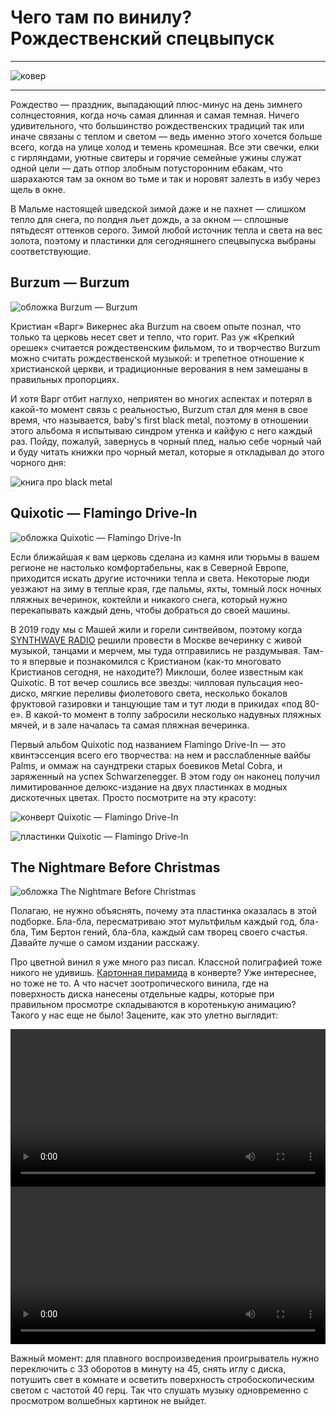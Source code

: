 # Чего там по винилу? Рождественский спецвыпуск

***

![ковер](./img/cover.png)

***

Рождество — праздник, выпадающий плюс-минус на день зимнего солнцестояния, когда ночь самая длинная и самая темная.
Ничего удивительного, что большинство рождественских традиций так или иначе связаны с теплом и светом — ведь именно этого хочется больше всего, когда на улице холод и темень кромешная.
Все эти свечки, елки с гирляндами, уютные свитеры и горячие семейные ужины служат одной цели — дать отпор злобным потусторонним ебакам, что шарахаются там за окном во тьме и так и норовят залезть в избу через щель в окне.

В Мальме настоящей шведской зимой даже и не пахнет — слишком тепло для снега, по полдня льет дождь, а за окном — сплошные пятьдесят оттенков серого.
Зимой любой источник тепла и света на вес золота, поэтому и пластинки для сегодняшнего спецвыпуска выбраны соответствующие.

## Burzum — Burzum

![обложка Burzum — Burzum](./img/burzum-burzum.jpg)

Кристиан «Варг» Викернес aka Burzum на своем опыте познал, что только та церковь несет свет и тепло, что горит.
Раз уж «Крепкий орешек» считается рождественским фильмом, то и творчество Burzum можно считать рождественской музыкой: и трепетное отношение к христианской церкви, и традиционные верования в нем замешаны в правильных пропорциях.

И хотя Варг отбит наглухо, неприятен во многих аспектах и потерял в какой-то момент связь с реальностью, Burzum стал для меня в свое время, что называется, baby's first black metal, поэтому в отношении этого альбома я испытываю синдром утенка и кайфую с него каждый раз.
Пойду, пожалуй, завернусь в чорный плед, налью себе чорный чай и буду читать книжки про чорный метал, которые я откладывал до этого чорного дня:

![книга про black metal](./img/book.jpg)

## Quixotic — Flamingo Drive-In

![обложка Quixotic — Flamingo Drive-In](./img/quixotic-flamingo-drive-in.jpg)

Если ближайшая к вам церковь сделана из камня или тюрьмы в вашем регионе не настолько комфортабельны, как в Северной Европе, приходится искать другие источники тепла и света.
Некоторые люди уезжают на зиму в теплые края, где пальмы, яхты, томный лоск ночных пляжных вечеринок, коктейли и никакого снега, который нужно перекапывать каждый день, чтобы добраться до своей машины.

В 2019 году мы с Машей жили и горели синтвейвом, поэтому когда [SYNTHWAVE RADIO](https://vk.com/synthwave_radio) решили провести в Москве вечеринку с живой музыкой, танцами и мерчем, мы туда отправились не раздумывая.
Там-то я впервые и познакомился с Кристианом (как-то многовато Кристианов сегодня, не находите?) Миклоши, более известным как Quixotic.
В тот вечер сошлись все звезды: чилловая пульсация нео-диско, мягкие переливы фиолетового света, несколько бокалов фруктовой газировки и танцующие там и тут люди в прикидах «под 80-е».
В какой-то момент в толпу забросили несколько надувных пляжных мячей, и в зале началась та самая пляжная вечеринка.

Первый альбом Quixotic под названием Flamingo Drive-In — это квинтэссенция всего его творчества: на нем и расслабленные вайбы Palms, и оммаж на саундтреки старых боевиков Metal Cobra, и заряженный на успех Schwarzenegger.
В этом году он наконец получил лимитированное делюкс-издание на двух пластинках в модных дискотечных цветах.
Просто посмотрите на эту красоту:

![конверт Quixotic — Flamingo Drive-In](./img/quixotic-flamingo-drive-in-inside.jpg)

![пластинки Quixotic — Flamingo Drive-In](./img/quixotic-flamingo-drive-in-records.jpg)

## The Nightmare Before Christmas

![обложка The Nightmare Before Christmas](./img/the-nightmare-before-christmas.jpg)

Полагаю, не нужно объяснять, почему эта пластинка оказалась в этой подборке.
Бла-бла, пересматриваю этот мультфильм каждый год, бла-бла, Тим Бертон гений, бла-бла, каждый сам творец своего счастья.
Давайте лучше о самом издании расскажу.

Про цветной винил я уже много раз писал.
Классной полиграфией тоже никого не удивишь.
[Картонная пирамида](/2024/05/29/vinyl-report/) в конверте?
Уже интереснее, но тоже не то.
А что насчет зоотропического винила, где на поверхность диска нанесены отдельные кадры, которые при правильном просмотре складываются в коротенькую анимацию?
Такого у нас еще не было!
Зацените, как это улетно выглядит:

<span class="gallery-2">
<video style="width: 100%" controls="controls" src="./img/the-nightmare-before-christmas-zoetrope-1.mp4"></video>
<video style="width: 100%" controls="controls" src="./img/the-nightmare-before-christmas-zoetrope-2.mp4"></video>
</span>

Важный момент: для плавного воспроизведения проигрыватель нужно переключить с 33 оборотов в минуту на 45, снять иглу с диска, потушить свет в комнате и осветить поверхность стробоскопическим светом с частотой 40 герц.
Так что слушать музыку одновременно с просмотром волшебных картинок не выйдет.

